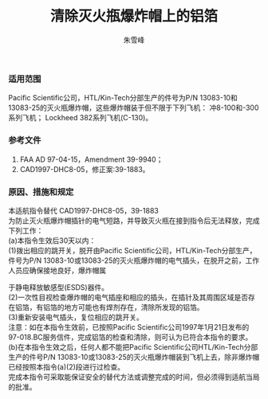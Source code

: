 ﻿---
amendno: 39-1886  
cadno: CAD1997-MULT-15  
title: 清除灭火瓶爆炸帽上的铝箔  
publishdate: 1997-03-25  
effdate: 1997-03-31  
acmodels: ["MULT"]  
tags: ["ALL"]  
engs: []  
pns: ["13083-10","13083-25"]  
mfrs: ["Pacific Scientific","DH","LOCKHEED"]  
admins: 民航总局  
author: 朱雪峰  
---
  
### 适用范围  
Pacific Scientific公司，HTL/Kin-Tech分部生产的件号为P/N 13083-10和13083-25的灭火瓶爆炸帽，这些爆炸帽装于但不限于下列飞机：
冲8-100和-300系列飞机； Lockheed 382系列飞机(C-130)。  
  
<!--more-->  
### 参考文件  
  1. FAA AD 97-04-15，Amendment 39-9940；  
  2. CAD1997-DHC8-05，修正案:39-1883。  
  
### 原因、措施和规定  

  本适航指令替代 CAD1997-DHC8-05，39-1883  
为防止灭火瓶爆炸帽插针的电气短路，并导致灭火瓶在接到指令后无法释放，完成下列工作：  
(a)本指令生效后30天以内：  
  (1)拨出相应的跳开关，脱开由Pacific Scientific公司，HTL/Kin-Tech分部生产，件号为P/N 13083-10或13083-25的灭火瓶爆炸帽的电气插头，在脱开之前，工作人员应确保接地良好，爆炸帽属  
  
于静电释放敏感型(ESDS)器件。  
  (2)一次性目视检查爆炸帽的电气插座和相应的插头，在插针及其周围区域是否存在铝箔，有铝箔的地方可能也有焊剂存在，清除所发现的铝箔。  
(3)重新安装电气插头，复位相应的跳开关。  
  注意：如在本指令生效前，已按照Pacific Scientific公司1997年1月21日发布的97-018.BC服务信件，完成铝箔的检查和清除，则可认为已符合本指令的要求。  
  (b)在本指令生效之后，任何人都不能把Pacific Scientific公司HTL/Kin-Tech分部生产的件号P/N 13083-10或13083-25的灭火瓶爆炸帽装到飞机上去，除非爆炸帽已经按照本指令(a)(2)段进行过检查。  
  完成本指令可采取能保证安全的替代方法或调整完成的时间，但必须得到适航当局的批准。  
